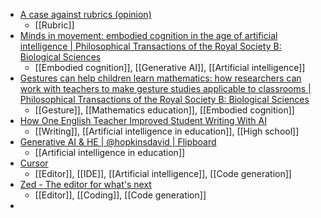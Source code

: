 - [A case against rubrics (opinion)](https://www.insidehighered.com/opinion/views/2024/08/21/case-against-rubrics-opinion)
	- [[Rubric]]
- [Minds in movement: embodied cognition in the age of artificial intelligence | Philosophical Transactions of the Royal Society B: Biological Sciences](https://royalsocietypublishing.org/doi/full/10.1098/rstb.2023.0144)
	- [[Embodied cognition]], [[Generative AI]], [[Artificial intelligence]]
- [Gestures can help children learn mathematics: how researchers can work with teachers to make gesture studies applicable to classrooms | Philosophical Transactions of the Royal Society B: Biological Sciences](https://royalsocietypublishing.org/doi/10.1098/rstb.2023.0156)
	- [[Gesture]], [[Mathematics education]], [[Embodied cognition]]
- [How One English Teacher Improved Student Writing With AI](https://www.govtech.com/education/k-12/how-one-english-teacher-improved-student-writing-with-ai)
	- [[Writing]], [[Artificial intelligence in education]], [[High school]]
- [Generative AI & HE | @hopkinsdavid | Flipboard](https://flipboard.com/@hopkinsdavid/generative-ai-he-on5nhb8py)
	- [[Artificial intelligence in education]]
- [Cursor](https://www.cursor.com/)
	- [[Editor]], [[IDE]], [[Artificial intelligence]], [[Code generation]]
- [Zed - The editor for what's next](https://zed.dev/)
	- [[Editor]], [[Coding]], [[Code generation]]
-